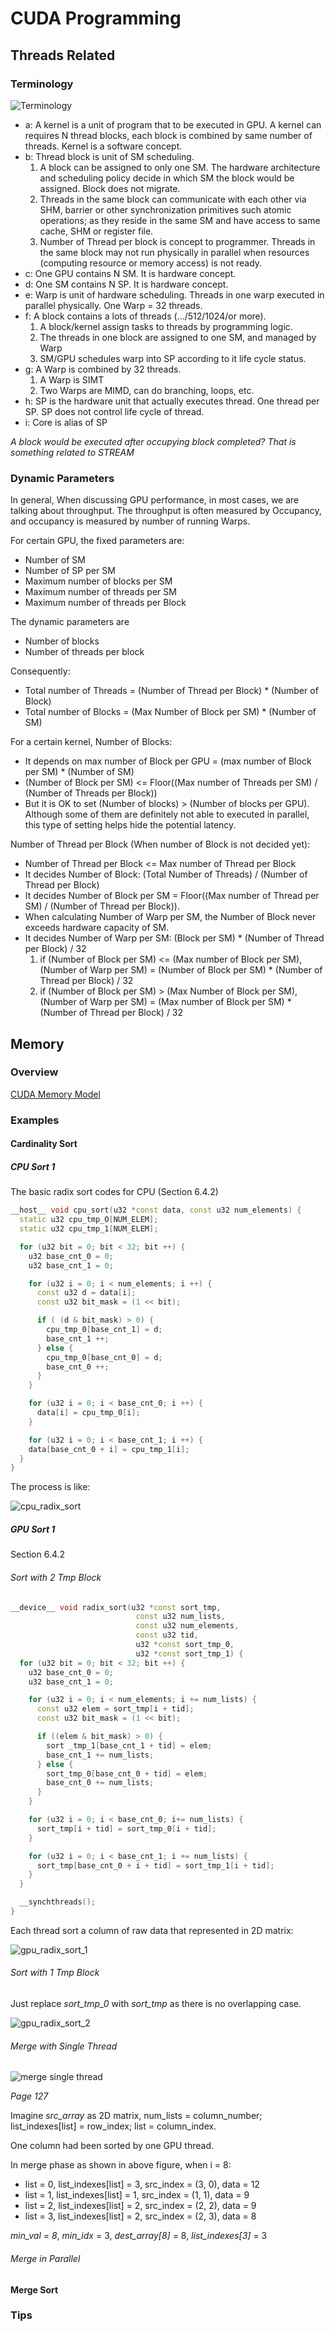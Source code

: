# CUDA Programming
## Threads Related
### Terminology
![Terminology](./images/gpu_1.jpg)


* a: A kernel is a unit of program that to be executed in GPU.
A kernel can requires N thread blocks, each block is combined by same number of threads.
Kernel is a software concept.
* b: Thread block is unit of SM scheduling.
    1) A block can be assigned to only one SM.
    The hardware architecture and scheduling policy decide in which SM the block would be assigned.
    Block does not migrate.
    2) Threads in the same block can communicate with each other via SHM,
    barrier or other synchronization primitives such atomic operations;
    as they reside in the same SM and have access to same cache, SHM or register file.
    3) Number of Thread per block is concept to programmer.
    Threads in the same block may not run physically in parallel when resources (computing resource or memory access) is not ready.
* c: One GPU contains N SM. It is hardware concept.
* d: One SM contains N SP. It is hardware concept.
* e: Warp is unit of hardware scheduling.
    Threads in one warp executed in parallel physically.
    One Warp = 32 threads.
* f: A block contains a lots of threads (.../512/1024/or more).
    1) A block/kernel assign tasks to threads by programming logic.
    2) The threads in one block are assigned to one SM, and managed by Warp
    3) SM/GPU schedules warp into SP according to it life cycle status.
* g: A Warp is combined by 32 threads.
    1) A Warp is SIMT
    2) Two Warps are MIMD, can do branching, loops, etc.
* h: SP is the hardware unit that actually executes thread.
    One thread per SP. SP does not control life cycle of thread.
* i: Core is alias of SP

_*_A block would be executed after occupying block completed? That is something related to STREAM_*_

### Dynamic Parameters
In general, When discussing GPU performance, in most cases, we are talking about throughput.
The throughput is often measured by Occupancy, and occupancy is measured by number of running Warps.

For certain GPU, the fixed parameters are:

* Number of SM
* Number of SP per SM
* Maximum number of blocks per SM
* Maximum number of threads per SM
* Maximum number of threads per Block

The dynamic parameters are
* Number of blocks
* Number of threads per block

Consequently:
* Total number of Threads = (Number of Thread per Block) * (Number of Block)
* Total number of Blocks = (Max Number of Block per SM) * (Number of SM)

For a certain kernel, Number of Blocks:
* It depends on max number of Block per GPU = (max number of Block per SM) * (Number of SM)
* (Number of Block per SM) <= Floor((Max number of Threads per SM) / (Number of Threads per Block))
* But it is OK to set (Number of blocks) > (Number of blocks per GPU).
    Although some of them are definitely not able to executed in parallel,
    this type of setting helps hide the potential latency.

Number of Thread per Block (When number of Block is not decided yet):
* Number of Thread per Block <= Max number of Thread per Block
* It decides Number of Block: (Total Number of Threads) / (Number of Thread per Block)
* It decides Number of Block per SM = Floor((Max number of Thread per SM) / (Number of Thread per Block)).
* When calculating Number of Warp per SM, the Number of Block never exceeds hardware capacity of SM.
* It decides Number of Warp per SM: (Block per SM) * (Number of Thread per Block) / 32
    1) if (Number of Block per SM) <= (Max number of Block per SM), (Number of Warp per SM) = (Number of Block per SM) * (Number of Thread per Block) / 32
    2) if (Number of Block per SM) > (Max Number of Block per SM), (Number of Warp per SM) = (Max number of Block per SM) * (Number of Thread per Block) / 32

## Memory
### Overview
[CUDA Memory Model](https://www.3dgep.com/cuda-memory-model/)
### Examples
#### Cardinality Sort
##### CPU Sort 1
The basic radix sort codes for CPU (Section 6.4.2)
``` c++
__host__ void cpu_sort(u32 *const data, const u32 num_elements) {
  static u32 cpu_tmp_O[NUM_ELEM];
  static u32 cpu_tmp_1[NUM_ELEM];

  for (u32 bit = 0; bit < 32; bit ++) {
    u32 base_cnt_0 = 0;
    u32 base_cnt_1 = 0;

    for (u32 i = 0; i < num_elements; i ++) {
      const u32 d = data[i];
      const u32 bit_mask = (1 << bit);

      if ( (d & bit_mask) > 0) {
        cpu_tmp_0[base_cnt_1] = d;
        base_cnt_1 ++;
      } else {
        cpu_tmp_0[base_cnt_0] = d;
        base_cnt_0 ++;
      }
    }

    for (u32 i = 0; i < base_cnt_0; i ++) {
      data[i] = cpu_tmp_0[i];
    }

    for (u32 i = 0; i < base_cnt_1; i ++) {
    data[base_cnt_0 + i] = cpu_tmp_1[i];
  }
}
```

The process is like:

![cpu_radix_sort](./images/cpu_radix_sort_1.jpg)

##### GPU Sort 1
Section 6.4.2
###### Sort with 2 Tmp Block
``` c++
__device__ void radix_sort(u32 *const sort_tmp,
                            const u32 num_lists,
                            const u32 num_elements,
                            const u32 tid,
                            u32 *const sort_tmp_0,
                            u32 *const sort_tmp_1) {
  for (u32 bit = 0; bit < 32; bit ++) {
    u32 base_cnt_0 = 0;
    u32 base_cnt_1 = 0;

    for (u32 i = 0; i < num_elements; i += num_lists) {
      const u32 elem = sort_tmp[i + tid];
      const u32 bit_mask = (1 << bit);

      if ((elem & bit_mask) > 0) {
        sort _tmp_1[base_cnt_1 + tid] = elem;
        base_cnt_1 += num_lists;
      } else {
        sort_tmp_0[base_cnt_0 + tid] = elem;
        base_cnt_0 += num_lists;
      }
    }

    for (u32 i = 0; i < base_cnt_0; i+= num_lists) {
      sort_tmp[i + tid] = sort_tmp_0[i + tid];
    }

    for (u32 i = 0; i < base_cnt_1; i += num_lists) {
      sort_tmp[base_cnt_0 + i + tid] = sort_tmp_1[i + tid];
    }
  }

  __synchthreads();
}
```
Each thread sort a column of raw data that represented in 2D matrix:

![gpu_radix_sort_1](./images/gpu_radix_sort_1.jpg)

###### Sort with 1 Tmp Block
Just replace *sort_tmp_0* with *sort_tmp* as there is no overlapping case.

![gpu_radix_sort_2](./images/gpu_radix_sort_2.jpg)
###### Merge with Single Thread
![merge single thread](./images/merge_array_single_thread.jpg)

*Page 127*

Imagine *src_array* as 2D matrix, num_lists = column_number; list_indexes\[list] = row_index; list = column_index.

One column had been sorted by one GPU thread.

In merge phase as shown in above figure, when i = 8:

* list = 0, list_indexes\[list] = 3, src_index = (3, 0), data = 12
* list = 1, list_indexes\[list] = 1, src_index = (1, 1), data = 9
* list = 2, list_indexes\[list] = 2, src_index = (2, 2), data = 9
* list = 3, list_indexes\[list] = 2, src_index = (2, 3), data = 8

*min_val = 8*, *min_idx* = 3, *dest_array\[8]* = 8, *list_indexes\[3]* = 3
###### Merge in Parallel

#### Merge Sort
### Tips